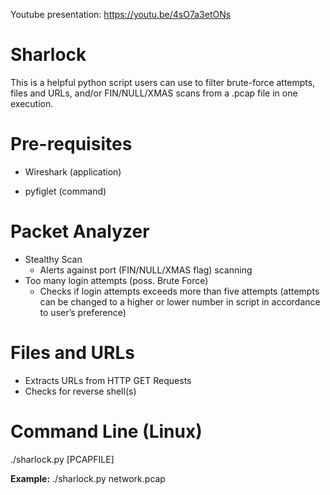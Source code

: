 Youtube presentation: https://youtu.be/4sO7a3etONs

# Sharlock

This is a helpful python script users can use to filter brute-force attempts, files and URLs, and/or FIN/NULL/XMAS scans from a .pcap file in one execution. 

# Pre-requisites

* Wireshark (application)

* pyfiglet (command)

# Packet Analyzer

* Stealthy Scan
  * Alerts against port (FIN/NULL/XMAS flag) scanning
* Too many login attempts (poss. Brute Force)
  * Checks if login attempts exceeds more than five attempts
     (attempts can be changed to a higher or lower number in script in accordance to user’s preference)

# Files and URLs

* Extracts URLs from HTTP GET Requests
* Checks for reverse shell(s)


# Command Line (Linux)

./sharlock.py [PCAPFILE]

**Example:** 
      ./sharlock.py network.pcap
